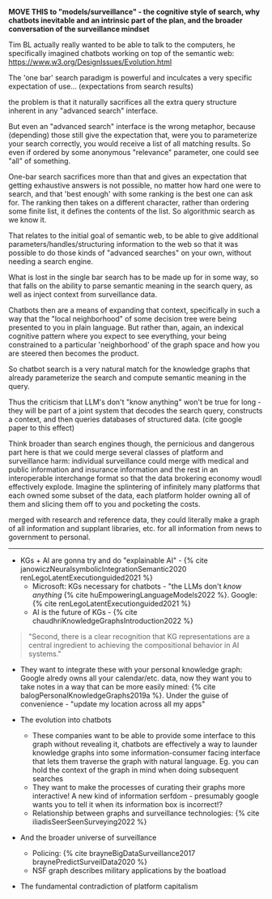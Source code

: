 **MOVE THIS to "models/surveillance" - the cognitive style of search, why chatbots inevitable and an intrinsic part of the plan, and the broader conversation of the surveillance mindset**

Tim BL actually really wanted to be able to talk to the computers, he specifically imagined chatbots working on top of the semantic web: https://www.w3.org/DesignIssues/Evolution.html

The 'one bar' search paradigm is powerful and inculcates a very specific expectation of use...  (expectations from search results)

the problem is that it naturally sacrifices all the extra query structure inherent in any "advanced search" interface. 

But even an "advanced search" interface is the wrong metaphor, because (depending) those still give the expectation that, were you to parameterize your search correctly, you would receive a list of all matching results. So even if ordered by some anonymous "relevance" parameter, one could see "all" of something.

One-bar search sacrifices more than that and gives an expectation that getting exhaustive answers is not possible, no matter how hard one were to search, and that 'best enough' with some ranking is the best one can ask for. The ranking then takes on a different character, rather than ordering some finite list, it defines the contents of the list. So algorithmic search as we know it.

That relates to the initial goal of semantic web, to be able to give additional parameters/handles/structuring information to the web so that it was possible to do those kinds of "advanced searches" on your own, without needing a search engine. 

What is lost in the single bar search has to be made up for in some way, so that falls on the ability to parse semantic meaning in the search query, as well as inject context from surveillance data. 

Chatbots then are a means of expanding that context, specifically in such a way that the "local neighborhood" of some decision tree were being presented to you in plain language. But rather than, again, an indexical cognitive pattern where you expect to see everything, your being constrained to a particular 'neighborhood' of the graph space and how you are steered then becomes the product.

So chatbot search is a very natural match for the knowledge graphs that already parameterize the search and compute semantic meaning in the query. 

Thus the criticism that LLM's don't "know anything" won't be true for long - they will be part of a joint system that decodes the search query, constructs a context, and then queries databases of structured data. (cite google paper to this effect)

Think broader than search engines though, the pernicious and dangerous part here is that we could merge several classes of platform and surveillance harm: individual surveillance could merge with medical and public information and insurance information and the rest in an interoperable interchange format so that the data brokering economy woudl effectively explode. Imagine the splintering of infinitely many platforms that each owned some subset of the data, each platform holder owning all of them and slicing them off to you and pocketing the costs.

merged with research and reference data, they could literally make a graph of all information and supplant libraries, etc. for all information from news to government to personal.

---

- KGs + AI are gonna try and do "explainable AI" - {% cite janowiczNeuralsymbolicIntegrationSemantic2020 renLegoLatentExecutionguided2021 %}
	- Microsoft: KGs necessary for chatbots - "the LLMs don't *know anything* {% cite huEmpoweringLanguageModels2022 %}. Google: {% cite renLegoLatentExecutionguided2021 %}
	- AI is the future of KGs - {% cite chaudhriKnowledgeGraphsIntroduction2022 %}
	
> "Second, there is a clear recognition that KG representations are a central ingredient to achieving the compositional behavior in AI systems."
- They want to integrate these with your personal knowledge graph: Google alredy owns all your calendar/etc. data, now they want you to take notes in a way that can be more easily mined: {% cite balogPersonalKnowledgeGraphs2019a %}. Under the guise of convenience - "update my location across all my apps"

- The evolution into chatbots
	- These companies want to be able to provide some interface to this graph without revealing it, chatbots are effectively a way to launder knowledge graphs into some information-consumer facing interface that lets them traverse the graph with natural language. Eg. you can hold the context of the graph in mind when doing subsequent searches
	- They want to make the processes of curating their graphs more interactive! A new kind of information serfdom - presumably google wants you to tell it when its information box is incorrect!?
	- Relationship between graphs and surveillance technologies: {% cite iliadisSeerSeenSurveying2022 %}
- And the broader universe of surveillance
	- Policing: {% cite brayneBigDataSurveillance2017 braynePredictSurveilData2020 %}
	- NSF graph describes military applications by the boatload
- The fundamental contradiction of platform capitalism